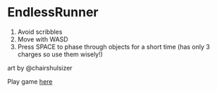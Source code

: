 # EndlessRunner

1. Avoid scribbles
2. Move with WASD
3. Press SPACE to phase through objects for a short time (has only 3 charges so use them wisely!)

art by @chairshulsizer

Play game <a href="https://dcunn54.github.io/EndlessRunner/">here</a>
